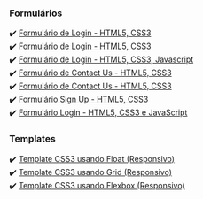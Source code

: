 ### Formulários
✔️ [Formulário de Login - HTML5, CSS3](https://codepen.io/claudiobernardo/pen/PggYrO)</br>
✔️ [Formulário de Login - HTML5, CSS3](https://codepen.io/claudiobernardo/pen/XQvZXp)</br>
✔️ [Formulário de Login - HTML5, CSS3, Javascript](https://codepen.io/claudiobernardo/pen/ZNEvgd)</br>
✔️ [Formulário de Contact Us - HTML5, CSS3](https://codepen.io/claudiobernardo/pen/arJVBL?editors=1100)</br>
✔️ [Formulário de Contact Us - HTML5, CSS3](https://codepen.io/claudiobernardo/pen/Gamgbr)</br>
✔️ [Formulário Sign Up  - HTML5, CSS3](https://codepen.io/claudiobernardo/full/zQwEOX)</br>
✔️ [Formulário Login  - HTML5, CSS3 e JavaScript](https://codepen.io/claudiobernardo/full/dEVWEo)</br>
### Templates
✔️ [Template CSS3 usando Float (Responsivo)](https://codepen.io/claudiobernardo/pen/qwKOOE)</br>
✔️ [Template CSS3 usando Grid (Responsivo)](https://codepen.io/claudiobernardo/pen/rbqveR)</br>
✔️ [Template CSS3 usando Flexbox (Responsivo)](https://codepen.io/claudiobernardo/pen/gyBwWG)</br>
